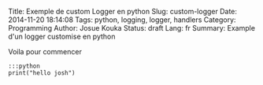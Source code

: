 Title: Exemple de custom Logger en python
Slug: custom-logger
Date: 2014-11-20 18:14:08
Tags: python, logging, logger, handlers
Category: Programming
Author: Josue Kouka
Status: draft
Lang: fr
Summary: Example d'un logger customise en python

Voila pour commencer

    :::python
    print("hello josh")